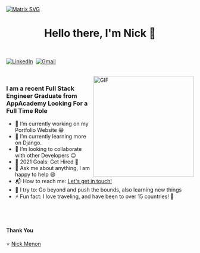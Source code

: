   [![Matrix SVG](https://raw.githubusercontent.com/rodrigograca31/rodrigograca31/master/matrix.svg)](https://www.youtube.com/watch?v=SDkAGkd4NLc) 
<p>
  <h1 align="center"><b>Hello there, I'm Nick 👋</b></h1>
</p>

<p align="center">
<br>

<a href="https://www.linkedin.com/in/nickmenon/"><img src="https://img.shields.io/badge/linkedin-%230077B5.svg?&style=for-the-badge&logo=linkedin&logoColor=white" alt="LinkedIn" /></a>&nbsp;
<a href="mailto:nikhilmenon1234@gmail.com?subject=Hola%20Nick"><img src="https://img.shields.io/badge/gmail-%23D14836.svg?&style=for-the-badge&logo=gmail&logoColor=white" alt="Gmail"/></a>&nbsp;
</p>

<br>

<img align="right" height="270px" alt="GIF" src="https://i.pinimg.com/originals/e4/26/70/e426702edf874b181aced1e2fa5c6cde.gif" />

### I am a recent Full Stack Engineer Graduate from AppAcademy Looking For a Full Time Role
- 🔭 I’m currently working on my Portfolio Website :grin:
- 🌱 I’m currently learning more on Django.
- 👯 I’m looking to collaborate with other Developers :wink:
- 🥅 2021 Goals: Get Hired :raised_hands:
- 💬 Ask me about anything, I am happy to help :smile:
- 📬 How to reach me: [Let's get in touch!][linkedin]
- 🧗 I try to: Go beyond and push the bounds, also learning new things
- ⚡ Fun fact: I love traveling, and have been to over 15 countries! :raised_hands:

<br>

<br>

#### Thank You

⭐️ [Nick Menon](https://github.com/nikhilmenon2)

[AngelList]: https://angel.co/u/nickmenon
[Linkedin]:https://www.linkedin.com/in/nickmenon

